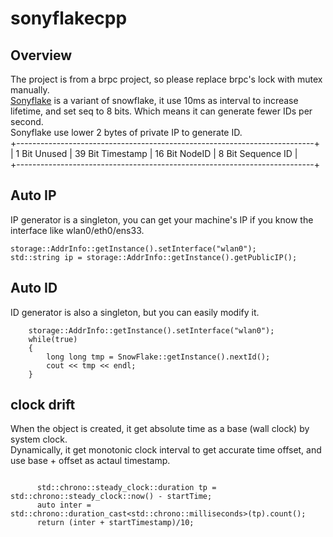 # sonyflakecpp

## Overview
The project is from a brpc project, so please replace brpc's lock with mutex manually.  
[Sonyflake](https://github.com/sony/sonyflake) is a variant of snowflake, it use 10ms as interval to increase lifetime, and set seq to 8 bits. Which means it can generate fewer IDs per second.   
Sonyflake use lower 2 bytes of private IP to generate ID.   
+--------------------------------------------------------------------------+   
| 1 Bit Unused | 39 Bit Timestamp |  16 Bit NodeID  |   8 Bit Sequence ID |   
+--------------------------------------------------------------------------+   

## Auto IP 
IP generator is a singleton, you can get your machine's IP if you know the interface like wlan0/eth0/ens33.  
```
storage::AddrInfo::getInstance().setInterface("wlan0");
std::string ip = storage::AddrInfo::getInstance().getPublicIP();
```

## Auto ID
ID generator is also a singleton, but you can easily modify it.  
```
    storage::AddrInfo::getInstance().setInterface("wlan0");
    while(true)
    {   
        long long tmp = SnowFlake::getInstance().nextId();
        cout << tmp << endl;
    }
```

##  clock drift
When the object is created, it get absolute time as a base (wall clock) by system clock.   
Dynamically, it get monotonic clock interval to get accurate time offset, and use base + offset as actaul timestamp.
```

      std::chrono::steady_clock::duration tp =  std::chrono::steady_clock::now() - startTime;
      auto inter =  std::chrono::duration_cast<std::chrono::milliseconds>(tp).count();
      return (inter + startTimestamp)/10;
```
 
